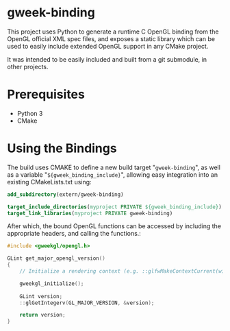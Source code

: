 # gweek-binding
This project uses Python to generate a runtime C OpenGL binding from the OpenGL official XML spec files, and exposes a static library which can be used to easily include extended OpenGL support in any CMake project.

It was intended to be easily included and built from a git submodule, in other projects.

# Prerequisites
- Python 3
- CMake

# Using the Bindings
The build uses CMAKE to define a new build target "`gweek-binding`", as well as a variable "`${gweek_binding_include}`", allowing easy integration into an existing CMakeLists.txt using:

```cmake
add_subdirectory(extern/gweek-binding)

target_include_directories(myproject PRIVATE ${gweek_binding_include})
target_link_libraries(myproject PRIVATE gweek-binding)
```

After which, the bound OpenGL functions can be accessed by including the appropriate headers, and calling the functions.:

```c
#include <gweekgl/opengl.h>

GLint get_major_opengl_version()
{
	// Initialize a rendering context (e.g. ::glfwMakeContextCurrent(window)), then call:

    gweekgl_initialize();
    
    GLint version;
	::glGetIntegerv(GL_MAJOR_VERSION, &version);

    return version;
}
```


